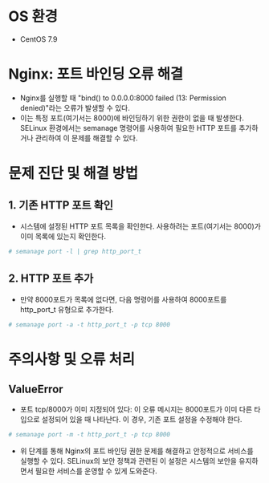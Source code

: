 # OS 환경
* CentOS 7.9

# Nginx: 포트 바인딩 오류 해결
* Nginx를 실행할 때 "bind() to 0.0.0.0:8000 failed (13: Permission denied)"라는 오류가 발생할 수 있다. 
* 이는 특정 포트(여기서는 8000)에 바인딩하기 위한 권한이 없을 때 발생한다. SELinux 환경에서는 semanage 명령어를 사용하여 필요한 HTTP 포트를 추가하거나 관리하여 이 문제를 해결할 수 있다.

# 문제 진단 및 해결 방법
## 1. 기존 HTTP 포트 확인
* 시스템에 설정된 HTTP 포트 목록을 확인한다. 사용하려는 포트(여기서는 8000)가 이미 목록에 있는지 확인한다.

```bash
# semanage port -l | grep http_port_t
```

## 2. HTTP 포트 추가
* 만약 8000포트가 목록에 없다면, 다음 명령어를 사용하여 8000포트를 http_port_t 유형으로 추가한다.

```bash
# semanage port -a -t http_port_t -p tcp 8000
```

# 주의사항 및 오류 처리
## ValueError
* 포트 tcp/8000가 이미 지정되어 있다: 이 오류 메시지는 8000포트가 이미 다른 타입으로 설정되어 있을 때 나타난다. 이 경우, 기존 포트 설정을 수정해야 한다.
```bash
# semanage port -m -t http_port_t -p tcp 8000
```

* 위 단계를 통해 Nginx의 포트 바인딩 권한 문제를 해결하고 안정적으로 서비스를 실행할 수 있다. SELinux의 보안 정책과 관련된 이 설정은 시스템의 보안을 유지하면서 필요한 서비스를 운영할 수 있게 도와준다.
